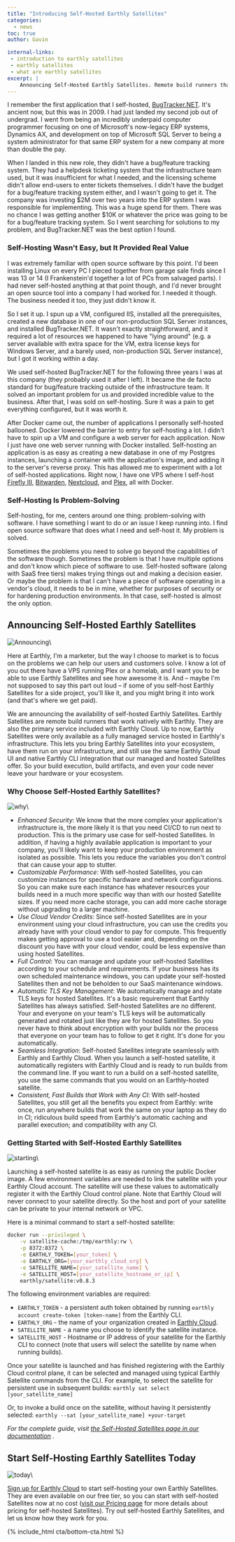 ```yaml
---
title: "Introducing Self-Hosted Earthly Satellites"
categories:
  - news
toc: true
author: Gavin

internal-links:
 - introduction to earthly satellites
 - earthly satellites
 - what are earthly satellites
excerpt: |
    Announcing Self-Hosted Earthly Satellites. Remote build runners that bring the power of Earthly's consistent, fast builds to your own infrastructure.
---
```


I remember the first application that I self-hosted, [BugTracker.NET](https://ifdefined.com/bugtrackernet.html). It's ancient now, but this was in 2009. I had just landed my second job out of undergrad. I went from being an incredibly underpaid computer programmer focusing on one of Microsoft's now-legacy ERP systems, Dynamics AX, and development on top of Microsoft SQL Server to being a system administrator for that same ERP system for a new company at more than double the pay.

When I landed in this new role, they didn't have a bug/feature tracking system. They had a helpdesk ticketing system that the infrastructure team used, but it was insufficient for what I needed, and the licensing scheme didn't allow end-users to enter tickets themselves. I didn't have the budget for a bug/feature tracking system either, and I wasn't going to get it. The company was investing $2M over two years into the ERP system I was responsible for implementing. This was a huge spend for them. There was no chance I was getting another $10K or whatever the price was going to be for a bug/feature tracking system. So I went searching for solutions to my problem, and BugTracker.NET was the best option I found.

### Self-Hosting Wasn't Easy, but It Provided Real Value

I was extremely familiar with open source software by this point. I'd been installing Linux on every PC I pieced together from garage sale finds since I was 13 or 14 (I Frankenstein'd together a lot of PCs from salvaged parts). I had never self-hosted anything at that point though, and I'd never brought an open source tool into a company I had worked for. I needed it though. The business needed it too, they just didn't know it.

So I set it up. I spun up a VM, configured IIS, installed all the prerequisites, created a new database in one of our non-production SQL Server instances, and installed BugTracker.NET. It wasn't exactly straightforward, and it required a lot of resources we happened to have "lying around" (e.g. a server available with extra space for the VM, extra license keys for Windows Server, and a barely used, non-production SQL Server instance), but I got it working within a day.

We used self-hosted BugTracker.NET for the following three years I was at this company (they probably used it after I left). It became the de facto standard for bug/feature tracking outside of the infrastructure team. It solved an important problem for us and provided incredible value to the business. After that, I was sold on self-hosting. Sure it was a pain to get everything configured, but it was worth it.

After Docker came out, the number of applications I personally self-hosted ballooned. Docker lowered the barrier to entry for self-hosting a lot. I didn't have to spin up a VM and configure a web server for each application. Now I just have one web server running with Docker installed. Self-hosting an application is as easy as creating a new database in one of my Postgres instances, launching a container with the application's image, and adding it to the server's reverse proxy. This has allowed me to experiment with a lot of self-hosted applications. Right now, I have one VPS where I self-host [Firefly III](https://www.firefly-iii.org/), [Bitwarden](https://bitwarden.com/), [Nextcloud](https://nextcloud.com/), and [Plex](https://www.plex.tv/), all with Docker.

### Self-Hosting Is Problem-Solving

Self-hosting, for me, centers around one thing: problem-solving with software. I have something I want to do or an issue I keep running into. I find open source software that does what I need and self-host it. My problem is solved.

Sometimes the problems you need to solve go beyond the capabilities of the software though. Sometimes the problem is that I have multiple options and don't know which piece of software to use. Self-hosted software (along with SaaS free tiers) makes trying things out and making a decision easier. Or maybe the problem is that I can't have a piece of software operating in a vendor's cloud, it needs to be in mine, whether for purposes of security or for hardening production environments. In that case, self-hosted is almost the only option.

## Announcing Self-Hosted Earthly Satellites

![Announcing]({{site.images}}{{page.slug}}/announce.png)\

Here at Earthly, I'm a marketer, but the way I choose to market is to focus on the problems we can help our users and customers solve. I know a lot of you out there have a VPS running Plex or a homelab, and I want you to be able to use Earthly Satellites and see how awesome it is. And – maybe I'm not supposed to say this part out loud – if some of you self-host Earthly Satellites for a side project, you'll like it, and you might bring it into work (and that's where we get paid).

We are announcing the availability of self-hosted Earthly Satellites. Earthly Satellites are remote build runners that work natively with Earthly. They are also the primary service included with Earthly Cloud. Up to now, Earthly Satellites were only available as a fully managed service hosted in Earthly's infrastructure. This lets you bring Earthly Satellites into your ecosystem, have them run on your infrastructure, and still use the same Earthly Cloud UI and native Earthly CLI integration that our managed and hosted Satellites offer. So your build execution, build artifacts, and even your code never leave your hardware or your ecosystem.

### Why Choose Self-Hosted Earthly Satellites?

![why]({{site.images}}{{page.slug}}/why.png)\

* _Enhanced Security_:  We know that the more complex your application's infrastructure is, the more likely it is that you need CI/CD to run next to production. This is the primary use case for self-hosted Satellites. In addition, if having a highly available application is important to your company, you'll likely want to keep your production environment as isolated as possible. This lets you reduce the variables you don't control that can cause your app to stutter.
* _Customizable Performance_:  With self-hosted Satellites, you can customize instances for specific hardware and network configurations. So you can make sure each instance has whatever resources your builds need in a much more specific way than with our hosted Satellite sizes. If you need more cache storage, you can add more cache storage without upgrading to a larger machine.
* _Use Cloud Vendor Credits_:  Since self-hosted Satellites are in your environment using your cloud infrastructure, you can use the credits you already have with your cloud vendor to pay for compute. This frequently makes getting approval to use a tool easier and, depending on the discount you have with your cloud vendor, could be less expensive than using hosted Satellites.
* _Full Control_:  You can manage and update your self-hosted Satellites according to your schedule and requirements. If your business has its own scheduled maintenance windows, you can update your self-hosted Satellites then and not be beholden to our SaaS maintenance windows.
* _Automatic TLS Key Management_:  We automatically manage and rotate TLS keys for hosted Satellites. It's a basic requirement that Earthly Satellites has always satisfied. Self-hosted Satellites are no different. Your and everyone on your team's TLS keys will be automatically generated and rotated just like they are for hosted Satellites. So you never have to think about encryption with your builds nor the process that everyone on your team has to follow to get it right. It's done for you automatically.
* _Seamless Integration_:  Self-hosted Satellites integrate seamlessly with Earthly and Earthly Cloud. When you launch a self-hosted satellite, it automatically registers with Earthly Cloud and is ready to run builds from the command line. If you want to run a build on a self-hosted satellite, you use the same commands that you would on an Earthly-hosted satellite.
* _Consistent, Fast Builds that Work with Any CI_:  With self-hosted Satellites, you still get all the benefits you expect from Earthly:  write once, run anywhere builds that work the same on your laptop as they do in CI; ridiculous build speed from Earthly's automatic caching and parallel execution; and compatibility with any CI.

### Getting Started with Self-Hosted Earthly Satellites

![starting]({{site.images}}{{page.slug}}/started.png)\

Launching a self-hosted satellite is as easy as running the public Docker image. A few environment variables are needed to link the satellite with your Earthly Cloud account. The satellite will use these values to automatically register it with the Earthly Cloud control plane. Note that Earthly Cloud will never connect to your satellite directly. So the host and port of your satellite can be private to your internal network or VPC.

Here is a minimal command to start a self-hosted satellite:

~~~{.bash caption=">_"}
docker run --privileged \
    -v satellite-cache:/tmp/earthly:rw \
    -p 8372:8372 \
    -e EARTHLY_TOKEN=[your_token] \
    -e EARTHLY_ORG=[your_earthly_cloud_org] \
    -e SATELLITE_NAME=[your_satellite_name] \
    -e SATELLITE_HOST=[your_satellite_hostname_or_ip] \
    earthly/satellite:v0.8.3
~~~

The following environment variables are required:

* `EARTHLY_TOKEN` - a persistent auth token obtained by running `earthly account create-token [token-name]` from the Earthly CLI.
* `EARTHLY_ORG` - the name of your organization created in [Earthly Cloud](https://cloud.earthly.dev/).
* `SATELLITE_NAME` - a name you choose to identify the satellite instance.
* `SATELLITE_HOST` - Hostname or IP address of your satellite for the Earthly CLI to connect (note that users will select the satellite by name when running builds).

Once your satellite is launched and has finished registering with the Earthly Cloud control plane, it can be selected and managed using typical Earthly Satellite commands from the CLI. For example, to select the satellite for persistent use in subsequent builds:
`earthly sat select [your_satellite_name]`

Or, to invoke a build once on the satellite, without having it persistently selected:
`earthly --sat [your_satellite_name] +your-target`

_For the complete guide, visit [the Self-Hosted Satellites page in our documentation](https://docs.earthly.dev/earthly-cloud/satellites/self-hosted) ._

## Start Self-Hosting Earthly Satellites Today

![today]({{site.images}}{{page.slug}}/today.png)\

[Sign up for Earthly Cloud](https://cloud.earthly.dev/login) to start self-hosting your own Earthly Satellites. They are even available on our free tier, so you can start with self-hosted Satellites now at no cost ([visit our Pricing page](https://earthly.dev/pricing#compute-pricing) for more details about pricing for self-hosted Satellites). Try out self-hosted Earthly Satellites, and let us know how they work for you.

{% include_html cta/bottom-cta.html %}
